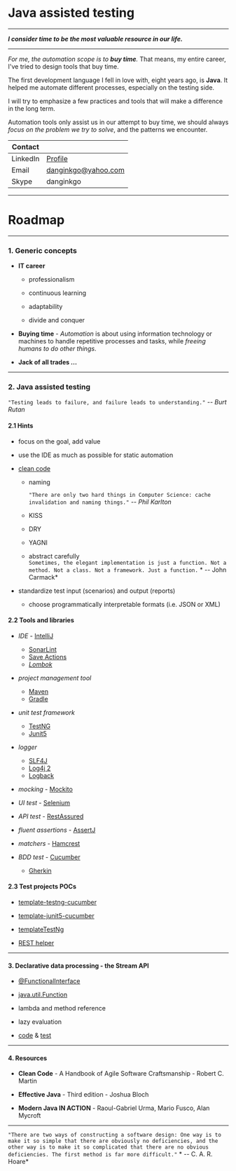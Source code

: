 # Java assisted testing

***

***I consider time to be the most valuable resource in our life.***

***

*For me, the automation scope is to **buy time**.*
That means, my entire career, I've tried to design tools that buy time.

The first development language I fell in love with, eight years ago, is **Java**. It helped me automate different
processes, especially on the testing side.

I will try to emphasize a few practices and tools that will make a difference in the long term.

Automation tools only assist us in our attempt to buy time, we should always *focus on the problem we try to solve*, and
the patterns we encounter.

| Contact  |                                                 |         
| ---      | ---                                             |
| LinkedIn | [Profile](https://www.linkedin.com/in/rusu-dan) |
| Email    | danginkgo@yahoo.com                             |
| Skype    | danginkgo                                       |

***

# Roadmap

***

### 1. Generic concepts

- **IT career**

    - professionalism

    - continuous learning

    - adaptability

    - divide and conquer


- **Buying time** - *Automation* is about using information technology or machines to handle repetitive processes and
  tasks, while *freeing humans to do other things*.


- **Jack of all trades ...**

***

### 2. Java assisted testing

`"Testing leads to failure, and failure leads to understanding."` *-- Burt Rutan*

#### 2.1 Hints

- focus on the goal, add value


- use the IDE as much as possible for static automation


- [clean code](./resource/clean_code.JPG)
    - naming

      `"There are only two hard things in Computer Science: cache invalidation and naming things."` *-- Phil Karlton*
    - KISS
    - DRY
    - YAGNI
    - abstract carefully  
      `Sometimes, the elegant implementation is just a function. Not a method. Not a class. Not a framework. Just a function.` *
      -- John Carmack*


- standardize test input (scenarios) and output (reports)
    - choose programmatically interpretable formats (i.e. JSON or XML)

#### 2.2 Tools and libraries

- *IDE* - [IntelliJ](https://www.jetbrains.com/idea/download/#section=windows)

    - [SonarLint](https://www.sonarlint.org/intellij)
    - [Save Actions](https://plugins.jetbrains.com/plugin/7642-save-actions)
    - *[Lombok](https://projectlombok.org/features/all)*

- *project management tool*
    - [Maven](https://maven.apache.org/)
    - [Gradle](https://gradle.org/)


- *unit test framework*
    - [TestNG](https://testng.org/doc/)
    - [Junit5](https://junit.org/junit5/docs/current/user-guide/)


- *logger*
    - [SLF4J](http://www.slf4j.org/)
    - [Log4j 2](https://logging.apache.org/log4j/2.x/)
    - [Logback](http://logback.qos.ch/)


- *mocking* - [Mockito](https://site.mockito.org/)


- *UI test* - [Selenium](https://www.selenium.dev/)


- *API test* - [RestAssured](https://rest-assured.io/)


- *fluent assertions* - [AssertJ](https://joel-costigliola.github.io/assertj/)


- *matchers* - [Hamcrest](http://hamcrest.org/JavaHamcrest/)


- *BDD test* - [Cucumber](https://cucumber.io/)
    - [Gherkin](https://cucumber.io/docs/gherkin/reference/)

#### 2.3 Test projects POCs

- [template-testng-cucumber](https://github.com/danrusu/template-testng-cucumber)


- [template-junit5-cucumber](https://github.com/danrusu/template-junit5-cucumber)


- [templateTestNg](https://github.com/danrusu/templateTestNG)


- [REST helper](https://github.com/danrusu/simple-calculator-javalin)

***

#### 3. Declarative data processing - the Stream API

- [@FunctionalInterface](https://docs.oracle.com/javase/8/docs/api/java/lang/FunctionalInterface.html)


- [java.util.Function](https://docs.oracle.com/javase/8/docs/api/java/util/function/package-summary.html)


- lambda and method reference


- lazy evaluation

- [code](./src/main/java/demo) & [test](./src/test/java/demo)

***

#### 4. Resources

- **Clean Code** - A Handbook of Agile Software Craftsmanship - Robert C. Martin


- **Effective Java** - Third edition - Joshua Bloch


- **Modern Java IN ACTION** - Raoul-Gabriel Urma, Mario Fusco, Alan Mycroft

***

`"There are two ways of constructing a software design:
One way is to make it so simple that there are obviously no deficiencies, and the other way is to make it so complicated that there are no obvious deficiencies. The first method is far more difficult."` *
-- C. A. R. Hoare*
